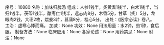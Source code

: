序号：10880
名称：加味归脾汤
组成：人参1钱半，炙黄耆1钱半，白术1钱半，当归1钱半，茯苓1钱半，酸枣仁1钱半，远志肉8分，木香5分，甘草（炙）5分，龙眼肉2钱，大枣2枚，煨姜3片，菖蒲8分，桂心5分。
出处：《医宗必读》卷八。
主治：虚寒心悸而痛。
加减：None
功效：None
用法用量：水2钟，煎1钟，食后服。
制备方法：None
临床应用：None
各家论述：None
用药禁忌：None
附注：None
